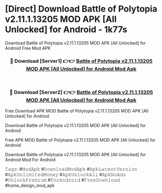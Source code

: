 # [Direct] Download Battle of Polytopia v2.11.1.13205 MOD APK [All Unlocked] for Android - 1k77s
Download Battle of Polytopia v2.11.1.13205 MOD APK [All Unlocked] for Android Free Mod APK

<div align="center">
<h3>🔴 Download [Server1] 👉👉 <a href="https://apk-comot.site?title=Battle_of_Polytopia_v2.11.1.13205_MOD_APK_[All_Unlocked]_for_Android">Battle of Polytopia v2.11.1.13205 MOD APK [All Unlocked] for Android Mod Apk</a></h3><br>

<h3>🔴 Download [Server2] 👉👉 <a href="https://apk-comot.site?title=Battle_of_Polytopia_v2.11.1.13205_MOD_APK_[All_Unlocked]_for_Android">Battle of Polytopia v2.11.1.13205 MOD APK [All Unlocked] for Android Mod Apk</a></h3>
</div>


Free Download APK MOD Battle of Polytopia v2.11.1.13205 MOD APK [All Unlocked] for Android

Download Battle of Polytopia v2.11.1.13205 MOD APK [All Unlocked] for Android 

Free APK MOD Battle of Polytopia v2.11.1.13205 MOD APK [All Unlocked] for Android 

Download Battle of Polytopia v2.11.1.13205 MOD APK [All Unlocked] for Android Mod For Android

𝚃𝚊𝚐𝚜: #𝙼𝚘𝚍𝙰𝚙𝚔 #𝙳𝚘𝚠𝚗𝚕𝚘𝚊𝚍𝙼𝚘𝚍𝙰𝚙𝚔 #𝙰𝚙𝚔𝙻𝚊𝚝𝚎𝚜𝚝𝚅𝚎𝚛𝚜𝚒𝚘𝚗 #𝙰𝚙𝚔𝚄𝚗𝚕𝚒𝚖𝚒𝚝𝚎𝚍𝙼𝚘𝚗𝚎𝚢 #𝙰𝚙𝚔𝚄𝚗𝚕𝚘𝚌𝚔𝙰𝚕𝚕 #𝙰𝚙𝚔𝙽𝚘𝙰𝚍𝚜 #𝚄𝚗𝚕𝚘𝚌𝚔𝙿𝚛𝚎𝚖𝚒𝚞𝚖 #𝙵𝚘𝚛𝙰𝚗𝚍𝚛𝚘𝚒𝚍 #𝙵𝚛𝚎𝚎𝙳𝚘𝚠𝚗𝚕𝚘𝚊𝚍 #home_design_mod_apk